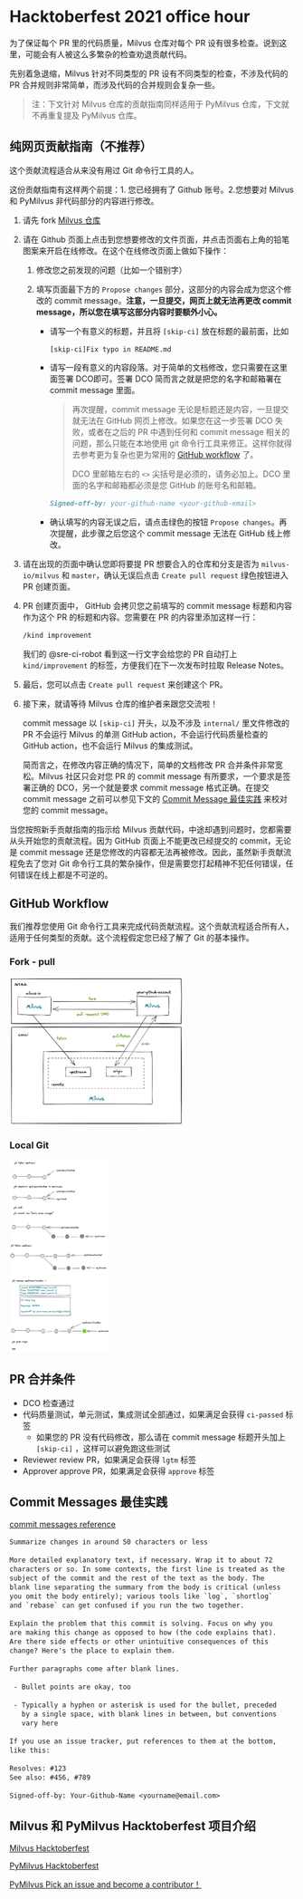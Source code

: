 # Hacktoberfest 2021 office hour

为了保证每个 PR 里的代码质量，Milvus 仓库对每个 PR 设有很多检查。说到这里，可能会有人被这么多繁杂的检查劝退贡献代码。

先别着急退缩，Milvus 针对不同类型的 PR 设有不同类型的检查，不涉及代码的 PR 合并规则非常简单，而涉及代码的合并规则会复杂一些。

> 注：下文针对 Milvus 仓库的贡献指南同样适用于 PyMilvus 仓库，下文就不再重复提及 PyMilvus 仓库。

## 纯网页贡献指南（不推荐）

这个贡献流程适合从来没有用过 Git 命令行工具的人。

这份贡献指南有这样两个前提：1. 您已经拥有了 Github 账号。2.您想要对 Milvus 和 PyMilvus 非代码部分的内容进行修改。

1. 请先 fork [Milvus 仓库](https://github.com/milvus-io/milvus)

2. 请在 Github 页面上点击到您想要修改的文件页面，并点击页面右上角的铅笔图案来开启在线修改。在这个在线修改页面上做如下操作：

   1. 修改您之前发现的问题（比如一个错别字）

   2. 填写页面最下方的 `Propose changes` 部分，这部分的内容会成为您这个修改的 commit message。**注意，一旦提交，网页上就无法再更改 commit message，所以您在填写这部分内容时要额外小心。**

      - 请写一个有意义的标题，并且将 `[skip-ci]` 放在标题的最前面，比如

        ```
        [skip-ci]Fix typo in README.md
        ```

      - 请写一段有意义的内容段落。对于简单的文档修改，您只需要在这里面签署 DCO即可。签署 DCO 简而言之就是把您的名字和邮箱署在 commit message 里面。

        > 再次提醒，commit message 无论是标题还是内容，一旦提交就无法在 GitHub 网页上修改。如果您在这一步签署 DCO 失败，或者在之后的 PR 中遇到任何和 commit message 相关的问题，那么只能在本地使用 git 命令行工具来修正。这样你就得去参考更为复杂也更为常用的 [GitHub workflow](#github-workflow) 了。
        >
        > DCO 里邮箱左右的 `<>` 尖括号是必须的，请务必加上。DCO 里面的名字和邮箱都必须是您 GitHub 的账号名和邮箱。

        ```markdown
        Signed-off-by: your-github-name <your-github-email>
        ```

      - 确认填写的内容无误之后，请点击绿色的按钮 `Propose changes`。再次提醒，此步骤之后您这个 commit message 无法在 GitHub 线上修改。

3. 请在出现的页面中确认您即将要提 PR 想要合入的仓库和分支是否为 `milvus-io/milvus` 和 `master`，确认无误后点击  `Create pull request` 绿色按钮进入 PR 创建页面。

4. PR 创建页面中， GitHub 会拷贝您之前填写的 commit message 标题和内容作为这个 PR 的标题和内容。您需要在 PR 的内容里添加这样一行：

   ```markdown
   /kind improvement
   ```

   我们的 @sre-ci-robot 看到这一行文字会给您的 PR 自动打上 `kind/improvement` 的标签，方便我们在下一次发布时拉取 Release Notes。

5. 最后，您可以点击 `Create pull request` 来创建这个 PR。

6. 接下来，就请等待 Milvus 仓库的维护者来跟您交流啦！

   commit message 以 `[skip-ci]` 开头，以及不涉及 `internal/` 里文件修改的 PR 不会运行 Milvus 的单测 GitHub action，不会运行代码质量检查的 GitHub action，也不会运行 Milvus 的集成测试。

   简而言之，在修改内容正确的情况下，简单的文档修改 PR 合并条件非常宽松。Milvus 社区只会对您 PR 的 commit message 有所要求，一个要求是签署正确的 DCO，另一个就是要求 commit message 格式正确。在提交 commit message 之前可以参见下文的 [Commit Message 最佳实践](#commit-messages-最佳实践) 来校对您的 commit message。

当您按照新手贡献指南的指示给 Milvus 贡献代码，中途却遇到问题时，您都需要从头开始您的贡献流程。因为 GitHub 页面上不能更改已经提交的 commit，无论是 commit message 还是您修改的内容都无法再被修改。因此，虽然新手贡献流程免去了您对 Git 命令行工具的繁杂操作，但是需要您打起精神不犯任何错误，任何错误在线上都是不可逆的。

## GitHub Workflow

我们推荐您使用 Git 命令行工具来完成代码贡献流程。这个贡献流程适合所有人，适用于任何类型的贡献。这个流程假定您已经了解了 Git 的基本操作。

### Fork - pull 

<img src="fork-and-pull.png" style="zoom: 30%;" />

### Local Git

<img src="local-develop-steps.png" style="zoom:33%;" />

## PR 合并条件

- DCO 检查通过
- 代码质量测试，单元测试，集成测试全部通过，如果满足会获得 `ci-passed` 标签
  - 如果您的 PR 没有代码修改，那么请在 commit message 标题开头加上 `[skip-ci]` ，这样可以避免跑这些测试
- Reviewer review PR，如果满足会获得 `lgtm` 标签
- Approver approve PR，如果满足会获得 `approve` 标签

## Commit Messages 最佳实践

[commit messages reference](https://chris.beams.io/posts/git-commit/)

```
Summarize changes in around 50 characters or less

More detailed explanatory text, if necessary. Wrap it to about 72
characters or so. In some contexts, the first line is treated as the
subject of the commit and the rest of the text as the body. The
blank line separating the summary from the body is critical (unless
you omit the body entirely); various tools like `log`, `shortlog`
and `rebase` can get confused if you run the two together.

Explain the problem that this commit is solving. Focus on why you
are making this change as opposed to how (the code explains that).
Are there side effects or other unintuitive consequences of this
change? Here's the place to explain them.

Further paragraphs come after blank lines.

 - Bullet points are okay, too

 - Typically a hyphen or asterisk is used for the bullet, preceded
   by a single space, with blank lines in between, but conventions
   vary here

If you use an issue tracker, put references to them at the bottom,
like this:

Resolves: #123
See also: #456, #789

Signed-off-by: Your-Github-Name <yourname@email.com>
```



## Milvus 和 PyMilvus Hacktoberfest 项目介绍

[Milvus Hacktoberfest](https://github.com/milvus-io/milvus/issues?q=is%3Aopen+is%3Aissue+label%3AHacktoberfest)

[PyMilvus Hacktoberfest](https://github.com/milvus-io/pymilvus/issues?q=is%3Aopen+is%3Aissue+label%3AHacktoberfest)

[PyMilvus Pick an issue and become a contributor！](https://github.com/milvus-io/pymilvus/issues/685)

